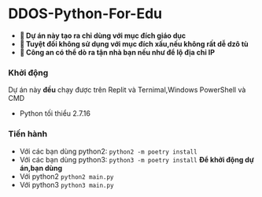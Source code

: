 # DDOS-Python-For-Edu
- **🚧 Dự án này tạo ra chỉ dùng với mục đích giáo dục**
- **🚧 Tuyệt đối không sử dụng với mục đích xấu,nếu không rất dễ dzô tù**
- **🚧 Công an có thể dò ra tận nhà bạn nếu như để lộ địa chỉ IP**
### Khởi động
 Dự án này **đều** chạy được trên Replit và Ternimal,Windows PowerShell và CMD
- Python tối thiểu 2.7.16
### Tiến hành
- Với các bạn dùng python2:
 `python2 -m poetry install`
- Với các bạn dùng python3:
 `python3 -m poetry install`
**Để khởi động dự án,bạn dùng**
- Với python2
 `python2 main.py`
- Với python3
 `python3 main.py`
